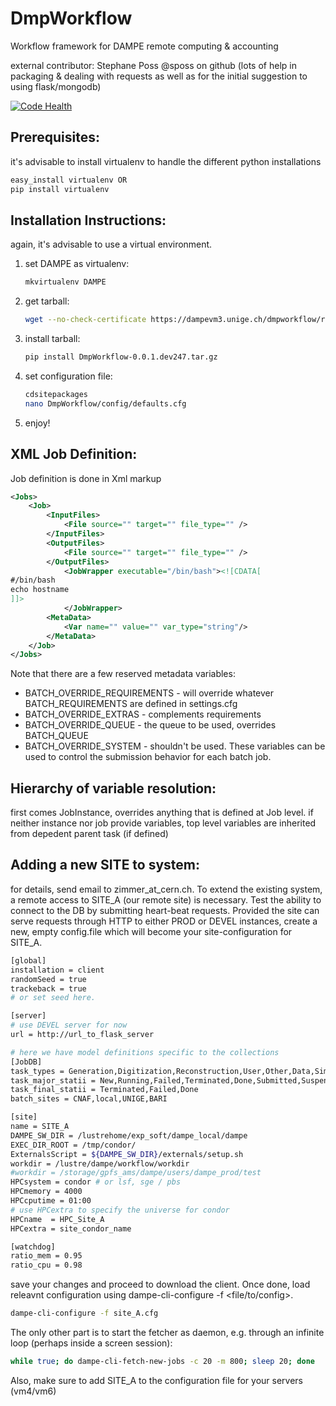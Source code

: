 # DmpWorkflow
Workflow framework for DAMPE remote computing &amp; accounting

external contributor: Stephane Poss @sposs on github (lots of help in packaging & dealing with requests as well as for the initial suggestion to using flask/mongodb)

[![Code Health](https://landscape.io/github/zimmerst/DmpWorkflow/master/landscape.svg?style=plastic)](https://landscape.io/github/zimmerst/DmpWorkflow/master)

Prerequisites: 
--------------
it's advisable to install virtualenv to handle the different python installations

```python
easy_install virtualenv OR
pip install virtualenv
```
Installation Instructions:
------------------------------
again, it's advisable to use a virtual environment.

1. 	set DAMPE as virtualenv:
	```bash
	mkvirtualenv DAMPE
	```

2.	get tarball:
	```bash
	wget --no-check-certificate https://dampevm3.unige.ch/dmpworkflow/releases/DmpWorkflow-0.0.1.dev247.tar.gz
	```

3.	install tarball:
	``` bash
	pip install DmpWorkflow-0.0.1.dev247.tar.gz
	```

4.	set configuration file:
	``` bash
	cdsitepackages
	nano DmpWorkflow/config/defaults.cfg
	```

5.	enjoy!

XML Job Definition:
-------------------
Job definition is done in Xml markup

```xml
<Jobs>
	<Job>
		<InputFiles>
			<File source="" target="" file_type="" />
		</InputFiles>
		<OutputFiles>
			<File source="" target="" file_type="" />
		</OutputFiles>
			<JobWrapper executable="/bin/bash"><![CDATA[
#/bin/bash
echo hostname
]]>		
			</JobWrapper>
		<MetaData>
			<Var name="" value="" var_type="string"/>
		</MetaData>
	</Job>
</Jobs>
```

Note that there are a few reserved metadata variables:
  * BATCH\_OVERRIDE\_REQUIREMENTS - will override whatever BATCH_REQUIREMENTS are defined in settings.cfg
  * BATCH\_OVERRIDE\_EXTRAS - complements requirements
  * BATCH\_OVERRIDE\_QUEUE - the queue to be used, overrides BATCH_QUEUE
  * BATCH\_OVERRIDE\_SYSTEM	- shouldn't be used.
These variables can be used to control the submission behavior for each batch job.

Hierarchy of variable resolution:
---------------------------------
first comes JobInstance, overrides anything that is defined at Job level. if neither instance nor job provide variables, top level variables are inherited from depedent parent task (if defined)

Adding a new SITE to system:
----------------------------
for details, send email to zimmer_at_cern.ch. To extend the existing system, a remote access to SITE_A (our remote site) is necessary. Test the ability to connect to the DB by submitting heart-beat requests. Provided the site can serve requests through HTTP to either PROD or DEVEL instances, create a new, empty config.file which will become your site-configuration for SITE_A. 
```bash
[global]
installation = client
randomSeed = true
trackeback = true
# or set seed here.

[server]
# use DEVEL server for now
url = http://url_to_flask_server

# here we have model definitions specific to the collections
[JobDB]
task_types = Generation,Digitization,Reconstruction,User,Other,Data,SimuDigi,Reco
task_major_statii = New,Running,Failed,Terminated,Done,Submitted,Suspended
task_final_statii = Terminated,Failed,Done
batch_sites = CNAF,local,UNIGE,BARI

[site]
name = SITE_A
DAMPE_SW_DIR = /lustrehome/exp_soft/dampe_local/dampe
EXEC_DIR_ROOT = /tmp/condor/
ExternalsScript = ${DAMPE_SW_DIR}/externals/setup.sh
workdir = /lustre/dampe/workflow/workdir
#workdir = /storage/gpfs_ams/dampe/users/dampe_prod/test
HPCsystem = condor # or lsf, sge / pbs
HPCmemory = 4000
HPCcputime = 01:00
# use HPCextra to specify the universe for condor
HPCname  = HPC_Site_A
HPCextra = site_condor_name

[watchdog]
ratio_mem = 0.95
ratio_cpu = 0.98
```

save your changes and proceed to download the client. Once done, load releavnt configuration using dampe-cli-configure -f <file/to/config>. 
```bash
dampe-cli-configure -f site_A.cfg
```

The only other part is to start the fetcher as daemon, e.g. through an infinite loop (perhaps inside a screen session):

```bash
while true; do dampe-cli-fetch-new-jobs -c 20 -m 800; sleep 20; done
```

Also, make sure to add SITE_A to the configuration file for your servers (vm4/vm6) 

